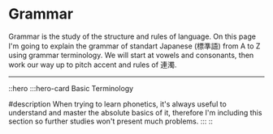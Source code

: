 # Grammar

Grammar is the study of the structure and rules of language. On this page I'm going to explain the grammar of standart Japanese (標準語) from A to Z using grammar terminology. We will start at vowels and consonants, then work our way up to pitch accent and rules of 連濁.

---

::hero
  :::hero-card
  Basic Terminology

  #description
  When trying to learn phonetics, it's always useful to understand and master the absolute basics of it, therefore I'm including this section so further studies won't present much problems.
  :::
::

